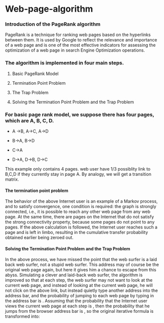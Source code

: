 # Web-page-algorithm
### Introduction of the PageRank algorithm
<p>PageRank is a technique for ranking web pages based on the hyperlinks between them. It is used by Google to reflect the relevance and importance of a web page and is one of the most effective indicators for assessing the optimization of a web page in search Engine Optimization operations.</p>

### The algorithm is implemented in four main steps.
1. Basic PageRank Model

2. Termination Point Problem

3. The Trap Problem

4. Solving the Termination Point Problem and the Trap Problem

### For basic page rank model, we suppose there has four pages, which are A, B, C, D.

* A ->B, A->C, A->D

* B->A, B->D

* C->A

* D->A, D->B, D->C

<p>This example only contains 4 pages. web user have 1/3 possiblity link to B,C,D if they currently stay in page A. By analogy, we will get a transition matrix.</p>

#### The termination point problem
<p>The behavior of the above Internet user is an example of a Markov process, and to satisfy convergence, one condition is required: the graph is strongly connected, i.e., it is possible to reach any other web page from any web page.
At the same time, there are pages on the Internet that do not satisfy the strong connectivity property, because some pages do not point to any pages. If the above calculation is followed, the Internet user reaches such a page and is left in limbo, resulting in the cumulative transfer probability obtained earlier being zeroed out.</p>

#### Solving the Termination Point Problem and the Trap Problem
<p> In the above process, we have missed the point that the web surfer is a laid back web surfer, not a stupid web surfer. This address may of course be the original web page again, but here it gives him a chance to escape from this abyss. Simulating a clever and laid-back web surfer, the algorithm is improved so that at each step, the web surfer may not want to look at the current web page, and instead of looking at the current web page, he will not click on the above link, but instead quietly type another address into the address bar, and the probability of jumping to each web page by typing in the address bar is . Assuming that the probability that the Internet user views the current web page at each step is , then the probability that he jumps from the browser address bar is , so the original iterative formula is transformed into: </p>
